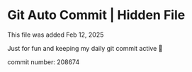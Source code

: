 # Git Auto Commit | Hidden File

This file was added Feb 12, 2025

Just for fun and keeping my daily git commit active 🤪

commit number: 208674
